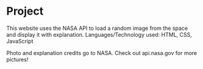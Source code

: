 # Project
This website uses the NASA API to load a random image from the space and display it with explanation.
Languages/Technology used: HTML, CSS, JavaScript

Photo and explanation credits go to NASA.
Check out api.nasa.gov for more pictures!